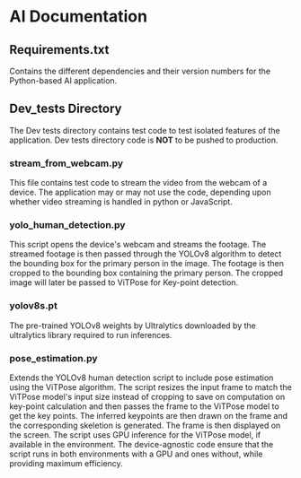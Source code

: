 # AI Documentation

## Requirements.txt
Contains the different dependencies and their version numbers for the Python-based AI application.

## Dev_tests Directory
The Dev tests directory contains test code to test isolated features of the application. Dev tests directory code is **NOT** to be pushed to production.
### stream_from_webcam.py
This file contains test code to stream the video from the webcam of a device. The application may or may not use the code, depending upon whether video streaming is handled in python or JavaScript.
### yolo_human_detection.py
This script opens the device's webcam and streams the footage. The streamed footage is then passed through the YOLOv8 algorithm to detect the bounding box for the primary person in the image. The footage is then cropped to the bounding box containing the primary person. The cropped image will later be passed to ViTPose for Key-point detection.
### yolov8s.pt
The pre-trained YOLOv8 weights by Ultralytics downloaded by the ultralytics library required to run inferences.

### pose_estimation.py
Extends the YOLOv8 human detection script to include pose estimation using the ViTPose algorithm. The script resizes the input frame to match the ViTPose model's input size instead of cropping to save on computation on key-point calculation and then passes the frame to the ViTPose model to get the key points. The inferred keypoints are then drawn on the frame and the corresponding skeletion is generated. The frame is then displayed on the screen. The script uses GPU inference for the ViTPose model, if available in the environment. The device-agnostic code ensure that the script runs in both environments with a GPU and ones without, while providing maximum efficiency.
